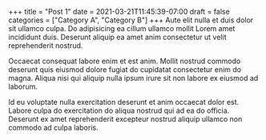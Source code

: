+++
title = "Post 1"
date = 2021-03-21T11:45:39-07:00
draft = false
categories = ["Category A", "Category B"]
+++
Aute elit nulla et duis dolor sit ullamco culpa. Do adipisicing ea cillum ullamco mollit Lorem amet incididunt duis. Deserunt aliquip ea amet anim consectetur ut velit reprehenderit nostrud.

Occaecat consequat labore enim et est anim. Mollit nostrud commodo deserunt quis eiusmod dolore fugiat do cupidatat consectetur enim do magna. Aliqua nisi qui aliquip nulla ipsum irure sit non labore ex eiusmod ad laborum.

Id eu voluptate nulla exercitation deserunt et anim occaecat dolor est. Labore culpa do exercitation do aliqua nostrud qui ad ea do officia. Deserunt ex amet reprehenderit excepteur nostrud aliquip ullamco non commodo ad culpa laboris.

